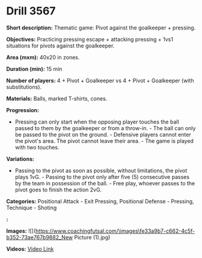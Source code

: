 # Drill 3567

**Short description:**
Thematic game: Pivot against the goalkeeper + pressing.

**Objectives:**
Practicing pressing escape + attacking pressing + 1vs1 situations for pivots against the goalkeeper.

**Area (mxm):**
40x20 in zones.

**Duration (min):**
15 min

**Number of players:**
4 + Pivot + Goalkeeper vs 4 + Pivot + Goalkeeper (with substitutions).

**Materials:**
Balls, marked T-shirts, cones.

**Progression:**
- Pressing can only start when the opposing player touches the ball passed to them by the goalkeeper or from a throw-in. - The ball can only be passed to the pivot on the ground. - Defensive players cannot enter the pivot's area. The pivot cannot leave their area. - The game is played with two touches.

**Variations:**
- Passing to the pivot as soon as possible, without limitations, the pivot plays 1vG. - Passing to the pivot only after five (5) consecutive passes by the team in possession of the ball. - Free play, whoever passes to the pivot goes to finish the action 2vG.

**Categories:**
Positional Attack - Exit Pressing, Positional Defense - Pressing, Technique - Shoting

**:**


**Images:**
![](https://www.coachingfutsal.com/\images\fe33a9b7-c662-4c5f-b352-73ae767b9882_New Picture (1).jpg)

**Videos:**
[Video Link](https://www.youtube.com/embed/fF3htQDOdIo)

